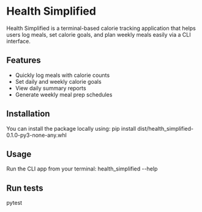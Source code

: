 # Health Simplified

Health Simplified is a terminal-based calorie tracking application that helps users log meals, set calorie goals, and plan weekly meals easily via a CLI interface.

## Features

- Quickly log meals with calorie counts
- Set daily and weekly calorie goals
- View daily summary reports
- Generate weekly meal prep schedules

## Installation

You can install the package locally using:
pip install dist/health_simplified-0.1.0-py3-none-any.whl

## Usage
Run the CLI app from your terminal:
health_simplified --help

## Run tests
pytest